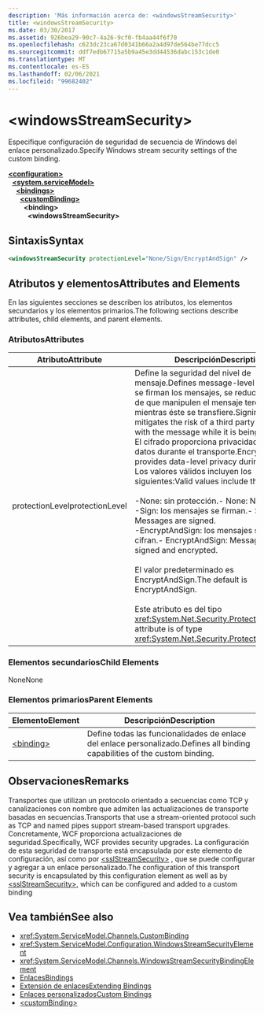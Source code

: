 ```yaml
---
description: 'Más información acerca de: <windowsStreamSecurity>'
title: <windowsStreamSecurity>
ms.date: 03/30/2017
ms.assetid: 926bea29-90c7-4a26-9cf0-fb4aa44f6f70
ms.openlocfilehash: c623dc23ca67d0341b66a2a4d97de564be77dcc5
ms.sourcegitcommit: ddf7edb67715a5b9a45e3dd44536dabc153c1de0
ms.translationtype: MT
ms.contentlocale: es-ES
ms.lasthandoff: 02/06/2021
ms.locfileid: "99682402"
---
```

# \<windowsStreamSecurity>

<span data-ttu-id="0c979-102">Especifique configuración de seguridad de secuencia de Windows del enlace personalizado.</span><span class="sxs-lookup"><span data-stu-id="0c979-102">Specify Windows stream security settings of the custom binding.</span></span>  
  
[**\<configuration>**](../configuration-element.md)\
&nbsp;&nbsp;[**\<system.serviceModel>**](system-servicemodel.md)\
&nbsp;&nbsp;&nbsp;&nbsp;[**\<bindings>**](bindings.md)\
&nbsp;&nbsp;&nbsp;&nbsp;&nbsp;&nbsp;[**\<customBinding>**](custombinding.md)\
&nbsp;&nbsp;&nbsp;&nbsp;&nbsp;&nbsp;&nbsp;&nbsp;**\<binding>**\
&nbsp;&nbsp;&nbsp;&nbsp;&nbsp;&nbsp;&nbsp;&nbsp;&nbsp;&nbsp;**\<windowsStreamSecurity>**  
  
## <a name="syntax"></a><span data-ttu-id="0c979-103">Sintaxis</span><span class="sxs-lookup"><span data-stu-id="0c979-103">Syntax</span></span>  
  
```xml  
<windowsStreamSecurity protectionLevel="None/Sign/EncryptAndSign" />
```  
  
## <a name="attributes-and-elements"></a><span data-ttu-id="0c979-104">Atributos y elementos</span><span class="sxs-lookup"><span data-stu-id="0c979-104">Attributes and Elements</span></span>  

 <span data-ttu-id="0c979-105">En las siguientes secciones se describen los atributos, los elementos secundarios y los elementos primarios.</span><span class="sxs-lookup"><span data-stu-id="0c979-105">The following sections describe attributes, child elements, and parent elements.</span></span>  
  
### <a name="attributes"></a><span data-ttu-id="0c979-106">Atributos</span><span class="sxs-lookup"><span data-stu-id="0c979-106">Attributes</span></span>  
  
|<span data-ttu-id="0c979-107">Atributo</span><span class="sxs-lookup"><span data-stu-id="0c979-107">Attribute</span></span>|<span data-ttu-id="0c979-108">Descripción</span><span class="sxs-lookup"><span data-stu-id="0c979-108">Description</span></span>|  
|---------------|-----------------|  
|<span data-ttu-id="0c979-109">protectionLevel</span><span class="sxs-lookup"><span data-stu-id="0c979-109">protectionLevel</span></span>|<span data-ttu-id="0c979-110">Define la seguridad del nivel de mensaje.</span><span class="sxs-lookup"><span data-stu-id="0c979-110">Defines message-level security.</span></span> <span data-ttu-id="0c979-111">Si se firman los mensajes, se reduce el riesgo de que manipulen el mensaje terceros mientras éste se transfiere.</span><span class="sxs-lookup"><span data-stu-id="0c979-111">Signing messages mitigates the risk of a third party tampering with the message while it is being transferred.</span></span> <span data-ttu-id="0c979-112">El cifrado proporciona privacidad de nivel de datos durante el transporte.</span><span class="sxs-lookup"><span data-stu-id="0c979-112">Encryption provides data-level privacy during transport.</span></span> <span data-ttu-id="0c979-113">Los valores válidos incluyen los siguientes:</span><span class="sxs-lookup"><span data-stu-id="0c979-113">Valid values include the following:</span></span><br /><br /> <span data-ttu-id="0c979-114">-None: sin protección.</span><span class="sxs-lookup"><span data-stu-id="0c979-114">-   None: No protection.</span></span><br /><span data-ttu-id="0c979-115">-Sign: los mensajes se firman.</span><span class="sxs-lookup"><span data-stu-id="0c979-115">-   Sign: Messages are signed.</span></span><br /><span data-ttu-id="0c979-116">-EncryptAndSign: los mensajes se firman y cifran.</span><span class="sxs-lookup"><span data-stu-id="0c979-116">-   EncryptAndSign: Messages are signed and encrypted.</span></span><br /><br /> <span data-ttu-id="0c979-117">El valor predeterminado es EncryptAndSign.</span><span class="sxs-lookup"><span data-stu-id="0c979-117">The default is EncryptAndSign.</span></span><br /><br /> <span data-ttu-id="0c979-118">Este atributo es del tipo <xref:System.Net.Security.ProtectionLevel>.</span><span class="sxs-lookup"><span data-stu-id="0c979-118">This attribute is of type <xref:System.Net.Security.ProtectionLevel>.</span></span>|  
  
### <a name="child-elements"></a><span data-ttu-id="0c979-119">Elementos secundarios</span><span class="sxs-lookup"><span data-stu-id="0c979-119">Child Elements</span></span>  

 <span data-ttu-id="0c979-120">None</span><span class="sxs-lookup"><span data-stu-id="0c979-120">None</span></span>  
  
### <a name="parent-elements"></a><span data-ttu-id="0c979-121">Elementos primarios</span><span class="sxs-lookup"><span data-stu-id="0c979-121">Parent Elements</span></span>  
  
|<span data-ttu-id="0c979-122">Elemento</span><span class="sxs-lookup"><span data-stu-id="0c979-122">Element</span></span>|<span data-ttu-id="0c979-123">Descripción</span><span class="sxs-lookup"><span data-stu-id="0c979-123">Description</span></span>|  
|-------------|-----------------|  
|[\<binding>](bindings.md)|<span data-ttu-id="0c979-124">Define todas las funcionalidades de enlace del enlace personalizado.</span><span class="sxs-lookup"><span data-stu-id="0c979-124">Defines all binding capabilities of the custom binding.</span></span>|  
  
## <a name="remarks"></a><span data-ttu-id="0c979-125">Observaciones</span><span class="sxs-lookup"><span data-stu-id="0c979-125">Remarks</span></span>  

 <span data-ttu-id="0c979-126">Transportes que utilizan un protocolo orientado a secuencias como TCP y canalizaciones con nombre que admiten las actualizaciones de transporte basadas en secuencias.</span><span class="sxs-lookup"><span data-stu-id="0c979-126">Transports that use a stream-oriented protocol such as TCP and named pipes support stream-based transport upgrades.</span></span> <span data-ttu-id="0c979-127">Concretamente, WCF proporciona actualizaciones de seguridad.</span><span class="sxs-lookup"><span data-stu-id="0c979-127">Specifically, WCF provides security upgrades.</span></span> <span data-ttu-id="0c979-128">La configuración de esta seguridad de transporte está encapsulada por este elemento de configuración, así como por [\<sslStreamSecurity>](sslstreamsecurity.md) , que se puede configurar y agregar a un enlace personalizado.</span><span class="sxs-lookup"><span data-stu-id="0c979-128">The configuration of this transport security is encapsulated by this configuration element  as well as by [\<sslStreamSecurity>](sslstreamsecurity.md), which can be configured and added to a custom binding</span></span>  
  
## <a name="see-also"></a><span data-ttu-id="0c979-129">Vea también</span><span class="sxs-lookup"><span data-stu-id="0c979-129">See also</span></span>

- <xref:System.ServiceModel.Channels.CustomBinding>
- <xref:System.ServiceModel.Configuration.WindowsStreamSecurityElement>
- <xref:System.ServiceModel.Channels.WindowsStreamSecurityBindingElement>
- [<span data-ttu-id="0c979-130">Enlaces</span><span class="sxs-lookup"><span data-stu-id="0c979-130">Bindings</span></span>](../../../wcf/bindings.md)
- [<span data-ttu-id="0c979-131">Extensión de enlaces</span><span class="sxs-lookup"><span data-stu-id="0c979-131">Extending Bindings</span></span>](../../../wcf/extending/extending-bindings.md)
- [<span data-ttu-id="0c979-132">Enlaces personalizados</span><span class="sxs-lookup"><span data-stu-id="0c979-132">Custom Bindings</span></span>](../../../wcf/extending/custom-bindings.md)
- [\<customBinding>](custombinding.md)
